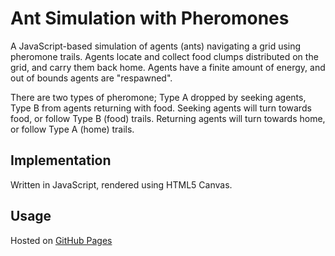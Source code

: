 # Ant Simulation with Pheromones

A JavaScript-based simulation of agents (ants) navigating a grid using pheromone trails. Agents locate and collect food clumps distributed on the grid, and carry them back home. Agents have a finite amount of energy, and out of bounds agents are "respawned".

There are two types of pheromone; Type A dropped by seeking agents, Type B from agents returning with food. Seeking agents will turn towards food, or follow Type B (food) trails. Returning agents will turn towards home, or follow Type A (home) trails.

## Implementation

Written in JavaScript, rendered using HTML5 Canvas. 

## Usage

Hosted on [GitHub Pages](https://tolmdyn.github.io/ants/)